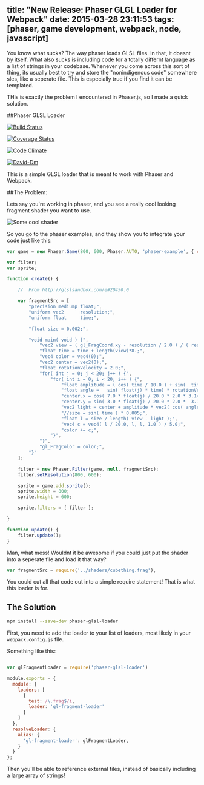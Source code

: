 title: "New Release: Phaser GLGL Loader for Webpack"
date: 2015-03-28 23:11:53
tags: [phaser, game development, webpack, node, javascript]
---

You know what sucks? The way phaser loads GLSL files. In that, it doesnt by itself. What also sucks is including code for a totally differnt language as a list of strings in your codebase. Whenever you come across this sort of thing, its usually best to try and store the "nonindigenous code" somewhere sles, like a seperate file. This is especially true if you find it can be templated.

THis is exactly the problem I encountered in Phaser.js, so I made a quick solution.

<!-- more -->

##Phaser GLSL Loader

[![Build Status](https://travis-ci.org/the-simian/phaser-glsl-loader.svg)](https://travis-ci.org/the-simian/phaser-glsl-loader)

[![Coverage Status](https://coveralls.io/repos/the-simian/phaser-glsl-loader/badge.svg?branch=master)](https://coveralls.io/r/the-simian/phaser-glsl-loader?branch=master)

[![Code Climate](https://codeclimate.com/github/the-simian/phaser-glsl-loader/badges/gpa.svg)](https://codeclimate.com/github/the-simian/phaser-glsl-loader)

[![David-Dm](https://david-dm.org/the-simian/phaser-glsl-loader.svg)](https://david-dm.org/the-simian/phaser-glsl-loader)


This is a simple GLSL loader that is meant to work with Phaser and Webpack.


##The Problem:

Lets say you're working in phaser, and you see a really cool looking fragment shader you want to use.

![Some cool shader](http://i.imgur.com/1xys0Iy.png)


So you go to the phaser examples, and they show you to integrate your code just like this:

```js
var game = new Phaser.Game(800, 600, Phaser.AUTO, 'phaser-example', { create: create, update: update });

var filter;
var sprite;

function create() {

    //  From http://glslsandbox.com/e#20450.0

    var fragmentSrc = [
        "precision mediump float;",
        "uniform vec2      resolution;",
        "uniform float     time;",

        "float size = 0.002;",

        "void main( void ) {",
            "vec2 view = ( gl_FragCoord.xy - resolution / 2.0 ) / ( resolution.y / 2.0);",
            "float time = time + length(view)*8.;",
            "vec4 color = vec4(0);",
            "vec2 center = vec2(0);",
            "float rotationVelocity = 2.0;",
            "for( int j = 0; j < 20; j++ ) {",
                "for( int i = 0; i < 20; i++ ) {",
                    "float amplitude = ( cos( time / 10.0 ) + sin(  time /5.0 ) ) / 2.0;",
                    "float angle =   sin( float(j) * time) * rotationVelocity + 2.0 * 3.14 * float(i) / 20.0;",
                    "center.x = cos( 7.0 * float(j) / 20.0 * 2.0 * 3.14 ) + sin( time / 4.0);",
                    "center.y = sin( 3.0 * float(j) / 20.0 * 2.0 *  3.14 )+ cos( time / 8.0);",
                    "vec2 light = center + amplitude * vec2( cos( angle ), sin( angle ));",
                    "//size = sin( time ) * 0.005;",
                    "float l = size / length( view - light );",
                    "vec4 c = vec4( l / 20.0, l, l, 1.0 ) / 5.0;",
                    "color += c;",
                "}",
            "}",
            "gl_FragColor = color;",
        "}"
    ];

    filter = new Phaser.Filter(game, null, fragmentSrc);
    filter.setResolution(800, 600);

    sprite = game.add.sprite();
    sprite.width = 800;
    sprite.height = 600;

    sprite.filters = [ filter ];

}

function update() {
    filter.update();
}
```

Man, what mess! Wouldnt it be awesome if you could just put the shader into a seperate file and load it that way?

```js
var fragmentSrc = require('../shaders/cubething.frag'),
```

You could cut all that code out into a simple require statement! That is what this loader is for.

## The Solution

```sh
npm install --save-dev phaser-glsl-loader
```

First, you need to add the loader to your list of loaders, most likely in your `webpack.config.js` file.

Something like this:

```js

var glFragmentLoader = require('phaser-glsl-loader')

module.exports = {
  module: {
    loaders: [
      {
        test: /\.frag$/i,
        loader: 'gl-fragment-loader'
      }
    ]
  },
  resolveLoader: {
    alias: {
      'gl-fragment-loader': glFragmentLoader,
    }
  }
};
```
Then you'll be able to reference external files, instead of basically including a large array of strings!




